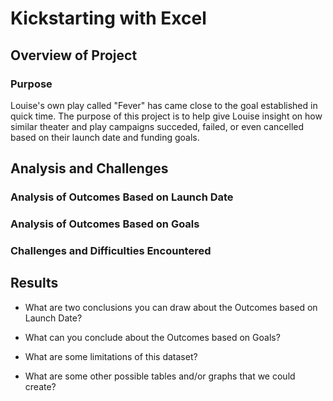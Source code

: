 # Kickstarting with Excel

## Overview of Project

### Purpose
Louise's own play called "Fever" has came close to the goal established in quick time. The purpose of this project is to help give Louise insight on how similar theater and play campaigns succeded, failed, or even cancelled based on their launch date and funding goals.

## Analysis and Challenges

### Analysis of Outcomes Based on Launch Date

### Analysis of Outcomes Based on Goals

### Challenges and Difficulties Encountered

## Results

- What are two conclusions you can draw about the Outcomes based on Launch Date?

- What can you conclude about the Outcomes based on Goals?

- What are some limitations of this dataset?

- What are some other possible tables and/or graphs that we could create?
